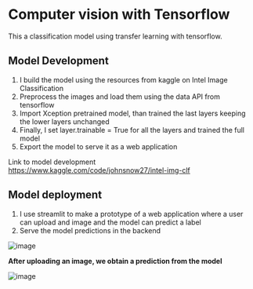 # Computer vision with Tensorflow
This a classification model using transfer learning with tensorflow.

## Model Development
1. I build the model using the resources from kaggle on Intel Image Classification
2. Preprocess the images and load them using the data API from tensorflow
3. Import Xception pretrained model, than trained the last layers keeping the lower layers unchanged
4. Finally, I set layer.trainable = True for all the layers and trained the full model
5. Export the model to serve it as a web application

Link to model development https://www.kaggle.com/code/johnsnow27/intel-img-clf
## Model deployment
1. I use streamlit to make a prototype of a web application where a user can upload and image and the model can predict a label
2. Serve the model predictions in the backend

![image](https://user-images.githubusercontent.com/81483067/186813045-adafd916-ec73-4696-ac25-4b66bc56a32c.png)

**After uploading an image, we obtain a prediction from the model**

![image](https://user-images.githubusercontent.com/81483067/186813336-1265fea7-7210-4918-bdec-062c9175db70.png)


